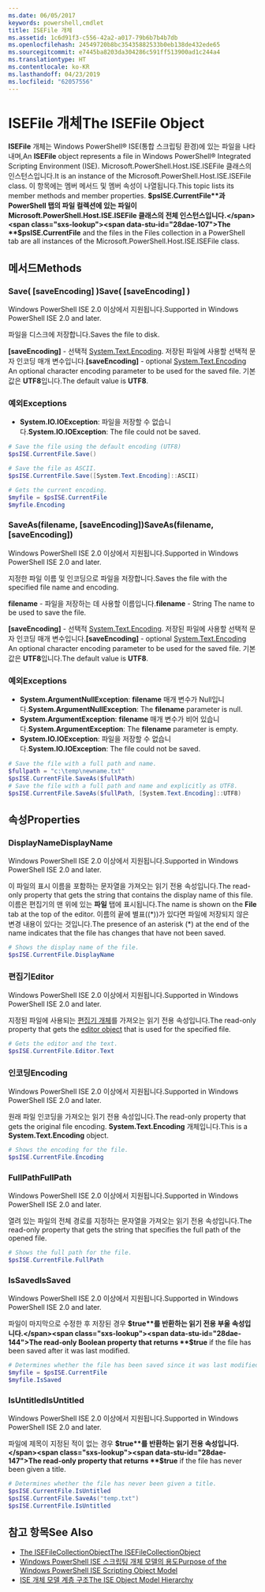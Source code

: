 ```yaml
---
ms.date: 06/05/2017
keywords: powershell,cmdlet
title: ISEFile 개체
ms.assetid: 1c6d91f3-c556-42a2-a017-79b6b7b4b7db
ms.openlocfilehash: 24549720b8bc35435882533b0eb138de432ede65
ms.sourcegitcommit: e7445ba8203da304286c591ff513900ad1c244a4
ms.translationtype: HT
ms.contentlocale: ko-KR
ms.lasthandoff: 04/23/2019
ms.locfileid: "62057556"
---
```

# <a name="the-isefile-object"></a><span data-ttu-id="28dae-103">ISEFile 개체</span><span class="sxs-lookup"><span data-stu-id="28dae-103">The ISEFile Object</span></span>

<span data-ttu-id="28dae-104">**ISEFile** 개체는 Windows PowerShell® ISE(통합 스크립팅 환경)에 있는 파일을 나타내며,</span><span class="sxs-lookup"><span data-stu-id="28dae-104">An **ISEFile** object represents a file in Windows PowerShell® Integrated Scripting Environment (ISE).</span></span> <span data-ttu-id="28dae-105">Microsoft.PowerShell.Host.ISE.ISEFile 클래스의 인스턴스입니다.</span><span class="sxs-lookup"><span data-stu-id="28dae-105">It is an instance of the Microsoft.PowerShell.Host.ISE.ISEFile class.</span></span> <span data-ttu-id="28dae-106">이 항목에는 멤버 메서드 및 멤버 속성이 나열됩니다.</span><span class="sxs-lookup"><span data-stu-id="28dae-106">This topic lists its member methods and member properties.</span></span> <span data-ttu-id="28dae-107">**$psISE.CurrentFile**과 PowerShell 탭의 파일 컬렉션에 있는 파일이 Microsoft.PowerShell.Host.ISE.ISEFile 클래스의 전체 인스턴스입니다.</span><span class="sxs-lookup"><span data-stu-id="28dae-107">The **$psISE.CurrentFile** and the files in the Files collection in a PowerShell tab are all instances of the Microsoft.PowerShell.Host.ISE.ISEFile class.</span></span>

## <a name="methods"></a><span data-ttu-id="28dae-108">메서드</span><span class="sxs-lookup"><span data-stu-id="28dae-108">Methods</span></span>

### <a name="save-saveencoding-"></a><span data-ttu-id="28dae-109">Save\( \[saveEncoding\] \)</span><span class="sxs-lookup"><span data-stu-id="28dae-109">Save\( \[saveEncoding\] \)</span></span>

<span data-ttu-id="28dae-110">Windows PowerShell ISE 2.0 이상에서 지원됩니다.</span><span class="sxs-lookup"><span data-stu-id="28dae-110">Supported in Windows PowerShell ISE 2.0 and later.</span></span>

<span data-ttu-id="28dae-111">파일을 디스크에 저장합니다.</span><span class="sxs-lookup"><span data-stu-id="28dae-111">Saves the file to disk.</span></span>

<span data-ttu-id="28dae-112">**\[saveEncoding\]** - 선택적 [System.Text.Encoding](https://msdn.microsoft.com/library/system.text.encoding.aspx). 저장된 파일에 사용할 선택적 문자 인코딩 매개 변수입니다.</span><span class="sxs-lookup"><span data-stu-id="28dae-112">**\[saveEncoding\]** - optional [System.Text.Encoding](https://msdn.microsoft.com/library/system.text.encoding.aspx) An optional character encoding parameter to be used for the saved file.</span></span> <span data-ttu-id="28dae-113">기본값은 **UTF8**입니다.</span><span class="sxs-lookup"><span data-stu-id="28dae-113">The default value is **UTF8**.</span></span>

### <a name="exceptions"></a><span data-ttu-id="28dae-114">예외</span><span class="sxs-lookup"><span data-stu-id="28dae-114">Exceptions</span></span>

- <span data-ttu-id="28dae-115">**System.IO.IOException**: 파일을 저장할 수 없습니다.</span><span class="sxs-lookup"><span data-stu-id="28dae-115">**System.IO.IOException**: The file could not be saved.</span></span>

```powershell
# Save the file using the default encoding (UTF8)
$psISE.CurrentFile.Save()

# Save the file as ASCII.
$psISE.CurrentFile.Save([System.Text.Encoding]::ASCII)

# Gets the current encoding.
$myfile = $psISE.CurrentFile
$myfile.Encoding
```

### <a name="saveasfilename-saveencoding"></a><span data-ttu-id="28dae-116">SaveAs\(filename, \[saveEncoding\]\)</span><span class="sxs-lookup"><span data-stu-id="28dae-116">SaveAs\(filename, \[saveEncoding\]\)</span></span>

<span data-ttu-id="28dae-117">Windows PowerShell ISE 2.0 이상에서 지원됩니다.</span><span class="sxs-lookup"><span data-stu-id="28dae-117">Supported in Windows PowerShell ISE 2.0 and later.</span></span>

<span data-ttu-id="28dae-118">지정한 파일 이름 및 인코딩으로 파일을 저장합니다.</span><span class="sxs-lookup"><span data-stu-id="28dae-118">Saves the file with the specified file name and encoding.</span></span>

<span data-ttu-id="28dae-119">**filename** - 파일을 저장하는 데 사용할 이름입니다.</span><span class="sxs-lookup"><span data-stu-id="28dae-119">**filename** - String The name to be used to save the file.</span></span>

<span data-ttu-id="28dae-120">**\[saveEncoding\]** - 선택적 [System.Text.Encoding](https://msdn.microsoft.com/library/system.text.encoding.aspx). 저장된 파일에 사용할 선택적 문자 인코딩 매개 변수입니다.</span><span class="sxs-lookup"><span data-stu-id="28dae-120">**\[saveEncoding\]** - optional [System.Text.Encoding](https://msdn.microsoft.com/library/system.text.encoding.aspx) An optional character encoding parameter to be used for the saved file.</span></span> <span data-ttu-id="28dae-121">기본값은 **UTF8**입니다.</span><span class="sxs-lookup"><span data-stu-id="28dae-121">The default value is **UTF8**.</span></span>

### <a name="exceptions"></a><span data-ttu-id="28dae-122">예외</span><span class="sxs-lookup"><span data-stu-id="28dae-122">Exceptions</span></span>

- <span data-ttu-id="28dae-123">**System.ArgumentNullException**: **filename** 매개 변수가 Null입니다.</span><span class="sxs-lookup"><span data-stu-id="28dae-123">**System.ArgumentNullException**: The **filename** parameter is null.</span></span>
- <span data-ttu-id="28dae-124">**System.ArgumentException**: **filename** 매개 변수가 비어 있습니다.</span><span class="sxs-lookup"><span data-stu-id="28dae-124">**System.ArgumentException**: The **filename** parameter is empty.</span></span>
- <span data-ttu-id="28dae-125">**System.IO.IOException**: 파일을 저장할 수 없습니다.</span><span class="sxs-lookup"><span data-stu-id="28dae-125">**System.IO.IOException**: The file could not be saved.</span></span>

```powershell
# Save the file with a full path and name.
$fullpath = "c:\temp\newname.txt"
$psISE.CurrentFile.SaveAs($fullPath)
# Save the file with a full path and name and explicitly as UTF8.
$psISE.CurrentFile.SaveAs($fullPath, [System.Text.Encoding]::UTF8)
```

## <a name="properties"></a><span data-ttu-id="28dae-126">속성</span><span class="sxs-lookup"><span data-stu-id="28dae-126">Properties</span></span>

### <a name="displayname"></a><span data-ttu-id="28dae-127">DisplayName</span><span class="sxs-lookup"><span data-stu-id="28dae-127">DisplayName</span></span>

<span data-ttu-id="28dae-128">Windows PowerShell ISE 2.0 이상에서 지원됩니다.</span><span class="sxs-lookup"><span data-stu-id="28dae-128">Supported in Windows PowerShell ISE 2.0 and later.</span></span>

<span data-ttu-id="28dae-129">이 파일의 표시 이름을 포함하는 문자열을 가져오는 읽기 전용 속성입니다.</span><span class="sxs-lookup"><span data-stu-id="28dae-129">The read-only property that gets the string that contains the display name of this file.</span></span> <span data-ttu-id="28dae-130">이름은 편집기의 맨 위에 있는 **파일** 탭에 표시됩니다.</span><span class="sxs-lookup"><span data-stu-id="28dae-130">The name is shown on the **File** tab at the top of the editor.</span></span> <span data-ttu-id="28dae-131">이름의 끝에 별표(\(\*\))가 있다면 파일에 저장되지 않은 변경 내용이 있다는 것입니다.</span><span class="sxs-lookup"><span data-stu-id="28dae-131">The presence of an asterisk \(\*\) at the end of the name indicates that the file has changes that have not been saved.</span></span>

```powershell
# Shows the display name of the file.
$psISE.CurrentFile.DisplayName
```

### <a name="editor"></a><span data-ttu-id="28dae-132">편집기</span><span class="sxs-lookup"><span data-stu-id="28dae-132">Editor</span></span>

<span data-ttu-id="28dae-133">Windows PowerShell ISE 2.0 이상에서 지원됩니다.</span><span class="sxs-lookup"><span data-stu-id="28dae-133">Supported in Windows PowerShell ISE 2.0 and later.</span></span>

<span data-ttu-id="28dae-134">지정된 파일에 사용되는 [편집기 개체](The-ISEEditor-Object.md)를 가져오는 읽기 전용 속성입니다.</span><span class="sxs-lookup"><span data-stu-id="28dae-134">The read-only property that gets the [editor object](The-ISEEditor-Object.md) that is used for the specified file.</span></span>

```powershell
# Gets the editor and the text.
$psISE.CurrentFile.Editor.Text
```

### <a name="encoding"></a><span data-ttu-id="28dae-135">인코딩</span><span class="sxs-lookup"><span data-stu-id="28dae-135">Encoding</span></span>

<span data-ttu-id="28dae-136">Windows PowerShell ISE 2.0 이상에서 지원됩니다.</span><span class="sxs-lookup"><span data-stu-id="28dae-136">Supported in Windows PowerShell ISE 2.0 and later.</span></span>

<span data-ttu-id="28dae-137">원래 파일 인코딩을 가져오는 읽기 전용 속성입니다.</span><span class="sxs-lookup"><span data-stu-id="28dae-137">The read-only property that gets the original file encoding.</span></span> <span data-ttu-id="28dae-138">**System.Text.Encoding** 개체입니다.</span><span class="sxs-lookup"><span data-stu-id="28dae-138">This is a **System.Text.Encoding** object.</span></span>

```powershell
# Shows the encoding for the file.
$psISE.CurrentFile.Encoding
```

### <a name="fullpath"></a><span data-ttu-id="28dae-139">FullPath</span><span class="sxs-lookup"><span data-stu-id="28dae-139">FullPath</span></span>

<span data-ttu-id="28dae-140">Windows PowerShell ISE 2.0 이상에서 지원됩니다.</span><span class="sxs-lookup"><span data-stu-id="28dae-140">Supported in Windows PowerShell ISE 2.0 and later.</span></span>

<span data-ttu-id="28dae-141">열려 있는 파일의 전체 경로를 지정하는 문자열을 가져오는 읽기 전용 속성입니다.</span><span class="sxs-lookup"><span data-stu-id="28dae-141">The read-only property that gets the string that specifies the full path of the opened file.</span></span>

```powershell
# Shows the full path for the file.
$psISE.CurrentFile.FullPath
```

### <a name="issaved"></a><span data-ttu-id="28dae-142">IsSaved</span><span class="sxs-lookup"><span data-stu-id="28dae-142">IsSaved</span></span>

<span data-ttu-id="28dae-143">Windows PowerShell ISE 2.0 이상에서 지원됩니다.</span><span class="sxs-lookup"><span data-stu-id="28dae-143">Supported in Windows PowerShell ISE 2.0 and later.</span></span>

<span data-ttu-id="28dae-144">파일이 마지막으로 수정한 후 저장된 경우 **$true**를 반환하는 읽기 전용 부울 속성입니다.</span><span class="sxs-lookup"><span data-stu-id="28dae-144">The read-only Boolean property that returns **$true** if the file has been saved after it was last modified.</span></span>

```powershell
# Determines whether the file has been saved since it was last modified.
$myfile = $psISE.CurrentFile
$myfile.IsSaved
```

### <a name="isuntitled"></a><span data-ttu-id="28dae-145">IsUntitled</span><span class="sxs-lookup"><span data-stu-id="28dae-145">IsUntitled</span></span>

<span data-ttu-id="28dae-146">Windows PowerShell ISE 2.0 이상에서 지원됩니다.</span><span class="sxs-lookup"><span data-stu-id="28dae-146">Supported in Windows PowerShell ISE 2.0 and later.</span></span>

<span data-ttu-id="28dae-147">파일에 제목이 지정된 적이 없는 경우 **$true**를 반환하는 읽기 전용 속성입니다.</span><span class="sxs-lookup"><span data-stu-id="28dae-147">The read-only property that returns **$true** if the file has never been given a title.</span></span>

```powershell
# Determines whether the file has never been given a title.
$psISE.CurrentFile.IsUntitled
$psISE.CurrentFile.SaveAs("temp.txt")
$psISE.CurrentFile.IsUntitled
```

## <a name="see-also"></a><span data-ttu-id="28dae-148">참고 항목</span><span class="sxs-lookup"><span data-stu-id="28dae-148">See Also</span></span>

- [<span data-ttu-id="28dae-149">The ISEFileCollectionObject</span><span class="sxs-lookup"><span data-stu-id="28dae-149">The ISEFileCollectionObject</span></span>](The-ISEFileCollection-Object.md)
- [<span data-ttu-id="28dae-150">Windows PowerShell ISE 스크립팅 개체 모델의 용도</span><span class="sxs-lookup"><span data-stu-id="28dae-150">Purpose of the Windows PowerShell ISE Scripting Object Model</span></span>](Purpose-of-the-Windows-PowerShell-ISE-Scripting-Object-Model.md)
- [<span data-ttu-id="28dae-151">ISE 개체 모델 계층 구조</span><span class="sxs-lookup"><span data-stu-id="28dae-151">The ISE Object Model Hierarchy</span></span>](The-ISE-Object-Model-Hierarchy.md)